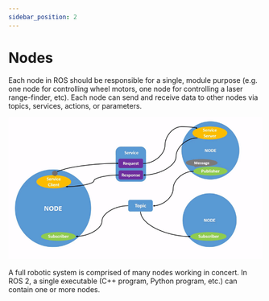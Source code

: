 ```yaml
---
sidebar_position: 2
---
```

# Nodes
Each node in ROS should be responsible for a single, module purpose (e.g. one node for controlling wheel motors, one node for controlling a laser range-finder, etc). Each node can send and receive data to other nodes via topics, services, actions, or parameters.

![Illustration des Nodes ROS2](/img/node.gif)

A full robotic system is comprised of many nodes working in concert. In ROS 2, a single executable (C++ program, Python program, etc.) can contain one or more nodes.